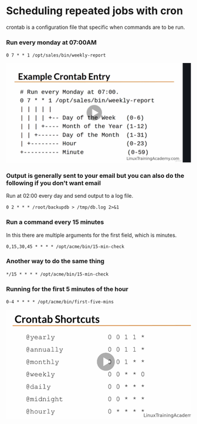 # Scheduling repeated jobs with cron

crontab is a configuration file that specific when commands are to be run.

### Run every monday at 07:00AM

	0 7 * * 1 /opt/sales/bin/weekly-report

![crontab](pictures/crontab.png)

### Output is generally sent to your email but you can also do the following if you don't want email

Run at 02:00 every day and send output to a log file.

	0 2 * * * /root/backupdb > /tmp/db.log 2>&1

### Run a command every 15 minutes

In this there are multiple arguments for the first field, which is minutes.

	0,15,30,45 * * * * /opt/acme/bin/15-min-check

### Another way to do the same thing

	*/15 * * * * /opt/acme/bin/15-min-check

### Running for the first 5 minutes of the hour

	0-4 * * * * /opt/acme/bin/first-five-mins


![crontab](pictures/crontab_shortcuts.png)

